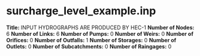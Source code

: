 # surcharge_level_example.inp
**Title:**  INPUT HYDROGRAPHS ARE PRODUCED BY HEC-1
**Number of Nodes:** 6
**Number of Links:** 6
**Number of Pumps:** 0
**Number of Weirs:** 0
**Number of Orifices:** 0
**Number of Outfalls:** 1
**Number of Storages:** 0
**Number of Outlets:** 0
**Number of Subcatchments:** 0
**Number of Raingages:** 0

